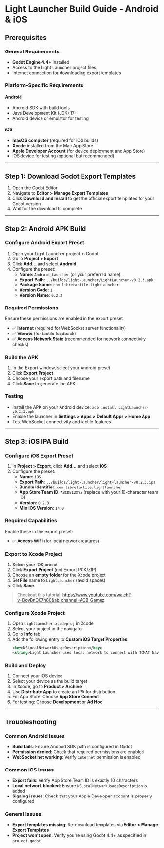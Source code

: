 # Light Launcher Build Guide - Android & iOS

## Prerequisites

### General Requirements
- **Godot Engine 4.4+** installed
- Access to the Light Launcher project files
- Internet connection for downloading export templates

### Platform-Specific Requirements

#### Android
- Android SDK with build tools
- Java Development Kit (JDK) 17+
- Android device or emulator for testing

#### iOS
- **macOS computer** (required for iOS builds)
- **Xcode** installed from the Mac App Store
- **Apple Developer Account** (for device deployment and App Store)
- iOS device for testing (optional but recommended)

---

## Step 1: Download Godot Export Templates

1. Open the Godot Editor
2. Navigate to **Editor > Manage Export Templates**
3. Click **Download and Install** to get the official export templates for your Godot version
4. Wait for the download to complete

---

## Step 2: Android APK Build

### Configure Android Export Preset

1. Open your Light Launcher project in Godot
2. Go to **Project > Export**
3. Click **Add...** and select **Android**
4. Configure the preset:
   - **Name**: `Android_Launcher` (or your preferred name)
   - **Export Path**: `../builds/light-launcher/LightLauncher-v0.2.3.apk`
   - **Package Name**: `com.libretactile.lightLauncher`
   - **Version Code**: `1`
   - **Version Name**: `0.2.3`

### Required Permissions
Ensure these permissions are enabled in the export preset:
- ✅ **Internet** (required for WebSocket server functionality)
- ✅ **Vibrate** (for tactile feedback)
- ✅ **Access Network State** (recommended for network connectivity checks)

### Build the APK

1. In the Export window, select your Android preset
2. Click **Export Project**
3. Choose your export path and filename
4. Click **Save** to generate the APK

### Testing
- Install the APK on your Android device: `adb install LightLauncher-v0.2.3.apk`
- Enable the launcher in **Settings > Apps > Default Apps > Home App**
- Test WebSocket connectivity and tactile features

---

## Step 3: iOS IPA Build

### Configure iOS Export Preset

1. In **Project > Export**, click **Add...** and select **iOS**
2. Configure the preset:
   - **Name**: `iOS`
   - **Export Path**: `../builds/light-launcher/light-launcher-v0.2.3.ipa`
   - **Bundle Identifier**: `com.libretactile.lightlauncher`
   - **App Store Team ID**: `ABCDE12XYZ` (replace with your 10-character team ID)
   - **Version**: `0.2.3`
   - **Min iOS Version**: `14.0`

### Required Capabilities
Enable these in the export preset:
- ✅ **Access WiFi** (for local network features)

### Export to Xcode Project

1. Select your iOS preset
2. Click **Export Project** (not Export PCK/ZIP)
3. Choose an **empty folder** for the Xcode project
4. Set **File** name to `LightLauncher` (avoid spaces)
5. Click **Save**

> Checkout this tutorial:  https://www.youtube.com/watch?v=BovBnO07h80&ab_channel=ACB_Gamez

### Configure Xcode Project

1. Open `LightLauncher.xcodeproj` in Xcode
2. Select your project in the navigator
3. Go to **Info** tab
4. Add the following entry to **Custom iOS Target Properties**:
   ```xml
   <key>NSLocalNetworkUsageDescription</key>
   <string>Light Launcher uses local network to connect with TOMAT Navigator and provide tactile feedback for accessible navigation.</string>
   ```

### Build and Deploy

1. Connect your iOS device
2. Select your device as the build target
3. In Xcode, go to **Product > Archive**
4. Use **Distribute App** to create an IPA for distribution
5. For App Store: Choose **App Store Connect**
6. For testing: Choose **Development** or **Ad Hoc**

---

## Troubleshooting

### Common Android Issues
- **Build fails**: Ensure Android SDK path is configured in Godot
- **Permission denied**: Check that required permissions are enabled
- **WebSocket not working**: Verify `internet` permission is enabled

### Common iOS Issues
- **Export fails**: Verify App Store Team ID is exactly 10 characters
- **Local network blocked**: Ensure `NSLocalNetworkUsageDescription` is added
- **Signing issues**: Check that your Apple Developer account is properly configured

### General Issues
- **Export templates missing**: Re-download templates via **Editor > Manage Export Templates**
- **Project won't open**: Verify you're using Godot 4.4+ as specified in `project.godot`
